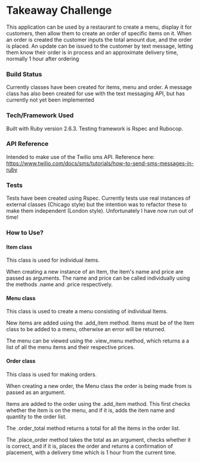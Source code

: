 Takeaway Challenge
====================
This application can be used by a restaurant to create a menu, display it for customers, then allow them to create an order of specific items on it. When an order is created the customer inputs the total amount due, and the order is placed. An update can be issued to the customer by text message, letting them know their order is in process and an approximate delivery time, normally 1 hour after ordering

### Build Status
Currently classes have been created for items, menu and order. A message class has also been created for use with the text messaging API, but has currently not yet been implemented

### Tech/Framework Used
Built with Ruby version 2.6.3. Testing framework is Rspec and Rubocop.

### API Reference
Intended to make use of the Twilio sms API. Reference here: https://www.twilio.com/docs/sms/tutorials/how-to-send-sms-messages-in-ruby

### Tests
Tests have been created using Rspec. Currently tests use real instances of external classes (Chicago style) but the intention was to refactor these to make them independent (London style). Unfortunately I have now run out of time!

### How to Use?
#### Item class
This class is used for individual items.

When creating a new instance of an Item, the item's name and price are passed as arguments. The name and price can be called individually using the methods .name and .price respectively.

#### Menu class
This class is used to create a menu consisting of individual Items.

New items are added using the .add_item method. Items must be of the Item class to be added to a menu, otherwise an error will be returned.

The menu can be viewed using the .view_menu method, which returns a a list of all the menu items and their respective prices.

#### Order class
This class is used for making orders.

When creating a new order, the Menu class the order is being made from is passed as an argument.

Items are added to the order using the .add_item method. This first checks whether the item is on the menu, and if it is, adds the item name and quantity to the order list.

The .order_total method returns a total for all the items in the order list.

The .place_order method takes the total as an argument, checks whether it is correct, and if it is, places the order and returns a confirmation of placement, with a delivery time which is 1 hour from the current time.
